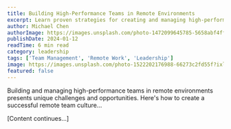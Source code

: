 ```yaml
---
title: Building High-Performance Teams in Remote Environments
excerpt: Learn proven strategies for creating and managing high-performing remote teams in today's digital workplace.
author: Michael Chen
authorImage: https://images.unsplash.com/photo-1472099645785-5658abf4ff4e?ixlib=rb-4.0.3&auto=format&fit=crop&w=150&q=80
publishDate: 2024-01-12
readTime: 6 min read
category: leadership
tags: ['Team Management', 'Remote Work', 'Leadership']
image: https://images.unsplash.com/photo-1522202176988-66273c2fd55f?ixlib=rb-4.0.3&auto=format&fit=crop&w=800&q=80
featured: false
---
```


Building and managing high-performance teams in remote environments presents unique challenges and opportunities. Here's how to create a successful remote team culture...

[Content continues...]
